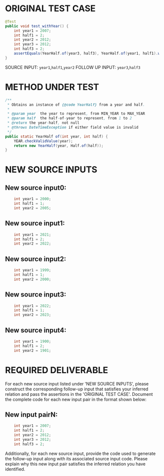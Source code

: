 # ORIGINAL TEST CASE
```java
@Test
public void test_withYear() {
    int year1 = 2007;
    int half1 = 2;
    int year2 = 2012;
    int year3 = 2012;
    int half3 = 2;
    assertEquals(YearHalf.of(year3, half3), YearHalf.of(year1, half1).withYear(year2));
}

```
SOURCE INPUT: `year1`,`half1`,`year2`
FOLLOW UP INPUT: `year3`,`half3`


# METHOD UNDER TEST
```java
/**
 * Obtains an instance of {@code YearHalf} from a year and half.
 *
 * @param year  the year to represent, from MIN_YEAR to MAX_YEAR
 * @param half  the half-of-year to represent, from 1 to 2
 * @return the year-half, not null
 * @throws DateTimeException if either field value is invalid
 */
public static YearHalf of(int year, int half) {
    YEAR.checkValidValue(year);
    return new YearHalf(year, Half.of(half));
}

```


# NEW SOURCE INPUTS
## New source input0:
```java
    int year1 = 2000;
    int half1 = 1;
    int year2 = 2005;
```

## New source input1:
```java
    int year1 = 2021;
    int half1 = 2;
    int year2 = 2022;
```

## New source input2:
```java
    int year1 = 1999;
    int half1 = 1;
    int year2 = 2000;
```

## New source input3:
```java
    int year1 = 2022;
    int half1 = 1;
    int year2 = 2023;
```

## New source input4:
```java
    int year1 = 1900;
    int half1 = 2;
    int year2 = 1901;
```



# REQUIRED DELIVERABLE
For each new source input listed under 'NEW SOURCE INPUTS', please construct the corresponding follow-up input that satisfies your inferred relation and pass the assertions in the 'ORIGINAL TEST CASE'. Document the complete code for each new input pair in the format shown below:
## New input pairN:
```java
    int year1 = 2007;
    int half1 = 2;
    int year2 = 2012;
    int year3 = 2012;
    int half3 = 2;
```

Additionally, for each new source input, provide the code used to generate the follow-up input along with its associated source input code. Please explain why this new input pair satisfies the inferred relation you have identified.
